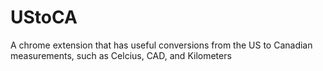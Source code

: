 # UStoCA

A chrome extension that has useful conversions from the US to Canadian measurements, such as Celcius, CAD, and Kilometers
